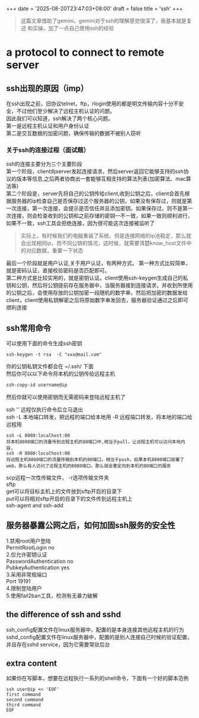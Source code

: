 +++
date = '2025-08-20T23:47:03+08:00'
draft = false
title = 'ssh'
+++
> 这篇文章借助了gemini，gemini对于ssh的理解感觉很深了，我基本就是复述
>和实操，加了一点自己使用ssh的经验
# a protocol to connect to remote server
## ssh出现的原因（imp）
在ssh出现之前，旧协议telnet，ftp，rlogin使用的都是明文传输内容十分不安全，不过他们至少解决了远程主机认证的问题。  
因此我们可以知道，ssh解决了两个核心问题。  
第一是远程主机认证和用户身份认证  
第二是交互数据的加密问题，确保传输的数据不被别人窃听  
### 关于ssh的连接过程（面试题）
ssh的连接主要分为三个主要阶段  
第一个阶段，client向server发起连接请求，然后server返回它能够支持的ssh协议的版本等信息,之后两者协商出一套能够互相支持的算法列表(加密算法、mac算法等)  
第二个阶段是，server先将自己的公钥传给client,收到公钥之后，client会首先根据服务器的ip检查自己是否保存过这个服务器的公钥，如果没有保存过，则就是第一次连接，第一次连接，会提示是否信任并且添加密钥。如果保存过，则不是第一次连接，则会检查收到的公钥和之前存储的密钥一不一致，如果一致则顺利进行，如果不一致，ssh工具会拒绝连接，因为很可能这次连接被监听了  
> 实际上，有时候我们的电脑重装了系统，但是连接网络的ip池稳定，那么就会出现相同ip，而不同公钥的情况，这时候，就需要清楚know_host文件中的对应数据，重置一下状态

最后一个阶段就是用户认证,关于用户认证，有两种方式。
第一种方式比较简单，就是密码认证，直接校验密码是否匹配即可。  
第二种方式是比较实用的，就是密钥认证。client使用ssh-keygen生成自己的私钥和公钥，然后将公钥提前存在服务器中，当服务器接到连接请求，并收到所使用的公钥之后，会使用存放的公钥加密一段随机的数字串，然后把加密的数据发给client，client使用私钥解密之后将原始数字串发回去，服务器验证通过之后即可顺利连接


## ssh常用命令
可以使用下面的命令生成ssh密钥  
```
ssh-keygen -t rsa  -C "xxx@mail.com"
```  
你的公钥私钥文件都会在 ~/.ssh/ 下面  
然后你可以以下命令将本机的公钥传给远程主机  
``` bash
ssh-copy-id username@ip
```
然后你就可以使用密钥而无需密码来登陆远程主机了 

ssh '' 远程仅执行命令后立马退出  
ssh
    -L 本地端口转发，把远程的端口给本地用
    -R 远程端口转发，将本地的端口给远程用
```
ssh —L 8080:localhost:80
将本机8080端口的流量传到远程主机的80端口中,相当于pull，让远程主机可以访问本地内容，
ssh -R 8080:localhost:80
将远程主机8080端口的流量传输到本机的80端口，相当于push，如果本机8080端口部署了web，那么有人访问了远程主机的8080端口，那么就会重定向到本机的80端口的服务
```
scp远程一次性传输文件， -r选项传输文件夹  
sftp  
    get可以将目标主机上的文件放到sftp开启的目录下  
    put可以将相对sftp开启的目录下的文件传到远程主机上  
ssh-agent and ssh-add  

## 服务器暴露公网之后，如何加固ssh服务的安全性
1.禁用root用户登陆  
PermitRootLogin no  
2.仅允许密钥认证  
PasswordAuthentication no  
PubkeyAuthentication yes  
3.采用非常规端口  
Port 19191  
4.限制登陆用户  
5.使用fail2ban工具，检测有无暴力破解  

## the difference of ssh and sshd
ssh_config配置文件在linux服务器中，配置的是本身连接其他远程主机的行为
sshd_config配置文件在linux服务器中，配置的是别人连接自己时候的验证配置，并且存在sshd service，因为它需要常驻后台

## extra content
如果你在写脚本，想要在远程执行一系列的shell命令，下面有一个好的脚本范例
```
ssh user@ip << 'EOF'
first command
second command
third command
EOF
```
